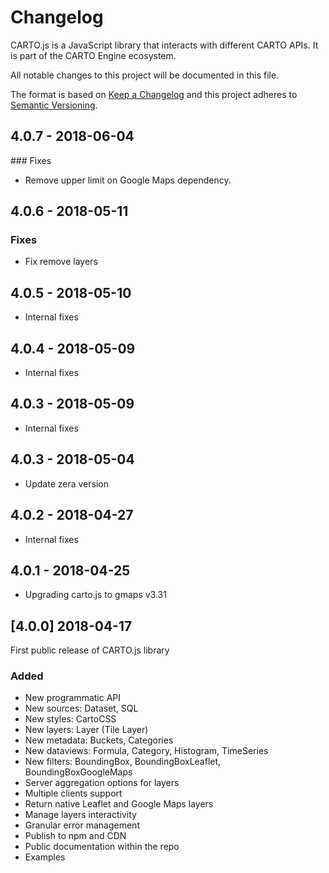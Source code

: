 # Changelog

CARTO.js is a JavaScript library that interacts with different CARTO APIs. It is part of the CARTO Engine ecosystem.

All notable changes to this project will be documented in this file.

The format is based on [Keep a Changelog](http://keepachangelog.com/en/1.0.0/)
and this project adheres to [Semantic Versioning](http://semver.org/spec/v2.0.0.html).


## 4.0.7 - 2018-06-04

### Fixes
- Remove upper limit on Google Maps dependency.

## 4.0.6 - 2018-05-11

### Fixes
- Fix remove layers

## 4.0.5 - 2018-05-10

- Internal fixes

## 4.0.4 - 2018-05-09

- Internal fixes

## 4.0.3 - 2018-05-09

- Internal fixes

## 4.0.3 - 2018-05-04

- Update zera version

## 4.0.2 - 2018-04-27

- Internal fixes

## 4.0.1 - 2018-04-25

- Upgrading carto.js to gmaps v3.31

## [4.0.0] 2018-04-17

First public release of CARTO.js library

### Added
- New programmatic API
- New sources: Dataset, SQL
- New styles: CartoCSS
- New layers:  Layer (Tile Layer)
- New metadata: Buckets, Categories
- New dataviews: Formula, Category, Histogram, TimeSeries
- New filters: BoundingBox, BoundingBoxLeaflet, BoundingBoxGoogleMaps
- Server aggregation options for layers
- Multiple clients support
- Return native Leaflet and Google Maps layers
- Manage layers interactivity
- Granular error management
- Publish to npm and CDN
- Public documentation within the repo
- Examples

